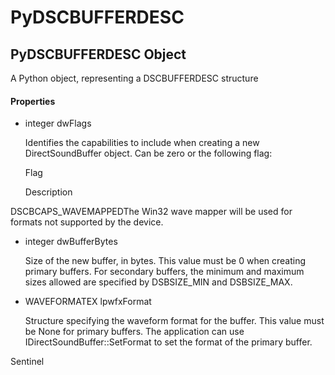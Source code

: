 # PyDSCBUFFERDESC


## PyDSCBUFFERDESC Object

A Python object, representing a DSCBUFFERDESC structure

#### Properties

  - integer dwFlags

    Identifies the capabilities to include when creating a new DirectSoundBuffer object\. Can be zero or the following flag:

   

       Flag

   

   

       Description

   

DSCBCAPS\_WAVEMAPPEDThe Win32 wave mapper will be used for formats not supported by the device\.

  - integer dwBufferBytes

    Size of the new buffer, in bytes\. This value must be 0 when creating primary buffers\. For secondary buffers, the minimum and maximum sizes allowed are specified by DSBSIZE\_MIN and DSBSIZE\_MAX\.

  - WAVEFORMATEX lpwfxFormat

    Structure specifying the waveform format for the buffer\. This value must be None for primary buffers\. The application can use IDirectSoundBuffer::SetFormat to set the format of the primary buffer\. 

Sentinel